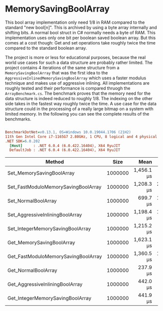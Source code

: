 ﻿# MemorySavingBoolArray
This bool array implementation only need 1/8 in RAM compared to the standard "new bool[n]". This is archived by using a byte array internally and shifting bits. A normal bool struct in C# normally needs a byte of RAM. This implementation uses only one bit per boolean saved boolean array. But this comes at a cost though: Get and set operations take roughly twice the time compared to the standard boolean array.

The project is more or less for educational purposes, because the real world use cases for such a data structure are probably rather limited. The project contains 4 iterations of the same structure from a ```MemorySavingBoolArray``` that was the first idea to the ```AggressiveInlinedMemorySavingBoolArray``` which uses a faster modulus technique and makes use of aggressive inlining. All implementations are roughly tested and their performance is compared thruogh the ```ArrayBenchmark.cs```. The benchmark proves that the memory need for the data structure is indeed reduced to roughly 1/8. The indexing on the other side takes in the fastest way roughly twice the time. A use case for the data structure could in the processing of a really large bitmap on a system with limited memory. In the following you can see the complete results of the benchmarks.

``` ini

BenchmarkDotNet=v0.13.1, OS=Windows 10.0.19044.1706 (21H2)
11th Gen Intel Core i7-1165G7 2.80GHz, 1 CPU, 8 logical and 4 physical cores
.NET SDK=6.0.202
  [Host]     : .NET 6.0.4 (6.0.422.16404), X64 RyuJIT
  DefaultJob : .NET 6.0.4 (6.0.422.16404), X64 RyuJIT


```
|                              Method |    Size |       Mean |    Error |   StdDev |     Median |   Allocated |
|------------------------------------ |-------- |-----------:|---------:|---------:|-----------:|------------:|
|           Set_MemorySavingBoolArray | 1000000 | 1,456.1 μs |  5.29 μs |  4.95 μs | 1,454.1 μs |      122 KB |
| Set_FastModuloMemorySavingBoolArray | 1000000 | 1,208.3 μs | 22.14 μs | 57.16 μs | 1,182.9 μs |      122 KB |
|                 Set_NormalBoolArray | 1000000 |   699.7 μs | 12.83 μs | 12.00 μs |   700.0 μs |      977 KB |
|     Set_AggressiveInliningBoolArray | 1000000 | 1,198.4 μs | 15.24 μs | 25.47 μs | 1,192.3 μs |      122 KB |
|    Set_IntegerMemorySavingBoolArray | 1000000 | 1,215.2 μs |  2.90 μs |  2.84 μs | 1,214.9 μs |      122 KB |
|           Get_MemorySavingBoolArray | 1000000 | 1,623.1 μs |  8.93 μs |  6.97 μs | 1,621.2 μs |      122 KB |
| Get_FastModuloMemorySavingBoolArray | 1000000 | 1,360.5 μs | 13.38 μs | 12.52 μs | 1,362.3 μs |      122 KB |
|                 Get_NormalBoolArray | 1000000 |   237.9 μs |  1.30 μs |  1.15 μs |   237.6 μs |      977 KB |
|     Get_AggressiveInliningBoolArray | 1000000 |   442.0 μs |  0.88 μs |  0.83 μs |   441.8 μs |      122 KB |
|    Get_IntegerMemorySavingBoolArray | 1000000 |   441.9 μs |  1.26 μs |  1.18 μs |   441.3 μs |      122 KB |
